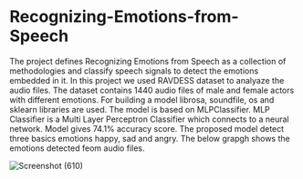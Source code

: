 # Recognizing-Emotions-from-Speech
The project defines Recognizing Emotions from Speech as a collection of methodologies and classify speech signals to detect the emotions embedded in it. In this project we used RAVDESS dataset to analyaze the audio files. The dataset contains 1440 audio files of male and female actors with different emotions. For building a model librosa, soundfile, os and sklearn libraries are used. The model is based on MLPClassifier. MLP Classifier is a Multi Layer Perceptron Classifier which connects to a neural network. Model gives 74.1% accuracy score. 
The proposed model detect three basics emotions happy, sad and angry. The below grapgh shows the emotions detected feom audio files.

![Screenshot (610)](https://user-images.githubusercontent.com/70364141/127501783-bb1df6d5-9605-426f-bbe3-49a017c6703f.png)

